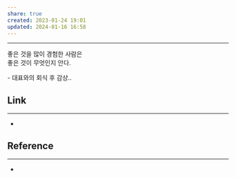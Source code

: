 ```yaml
---
share: true
created: 2023-01-24 19:01
updated: 2024-01-16 16:58
---
```


---

좋은 것을 많이 경험한 사람은  
좋은 것이 무엇인지 안다.

\- 대표와의 회식 후 감상..


## Link
---
- 


## Reference
---
- 